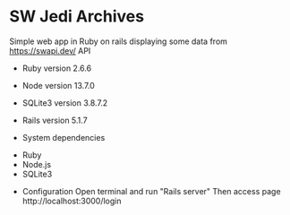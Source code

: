 # SW Jedi Archives

Simple web app in Ruby on rails displaying some data from https://swapi.dev/ API

* Ruby version
 2.6.6

* Node version
13.7.0 

* SQLite3 version
3.8.7.2

* Rails version
5.1.7

* System dependencies
 - Ruby
 - Node.js
 - SQLite3

* Configuration
 Open terminal and run "Rails server"
 Then access page http://localhost:3000/login


